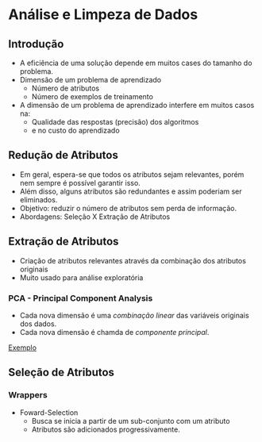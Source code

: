 # Análise e Limpeza de Dados
## Introdução
- A eficiência de uma solução depende em muitos cases do tamanho do problema.
- Dimensão de um problema de aprendizado
    - Número de atributos
    - Número de exemplos de treinamento
- A dimensão de um problema de aprendizado interfere em muitos casos na:
    - Qualidade das respostas (precisão) dos algoritmos
    - e no custo do aprendizado

## Redução de Atributos
- Em geral, espera-se que todos os atributos sejam relevantes, porém nem sempre é possível garantir isso.
- Além disso, alguns atributos são redundantes e assim poderiam ser eliminados.
- Objetivo: reduzir o número de atributos sem perda de informação.
- Abordagens: Seleção X Extração de Atributos

## Extração de Atributos
- Criação de atributos relevantes através da combinação dos atributos originais
- Muito usado para análise exploratória

### PCA - Principal Component Analysis
- Cada nova dimensão é uma _combinação linear_ das variáveis originais dos dados.
- Cada nova dimensão é chamda de _componente principal_.

[Exemplo](05_pca.ipynb)

## Seleção de Atributos
### Wrappers
- Foward-Selection
    - Busca se inicia a partir de um sub-conjunto com um atributo
    - Atributos são adicionados progressivamente.